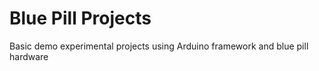 # Blue Pill Projects


Basic demo experimental projects using Arduino framework and blue pill hardware
